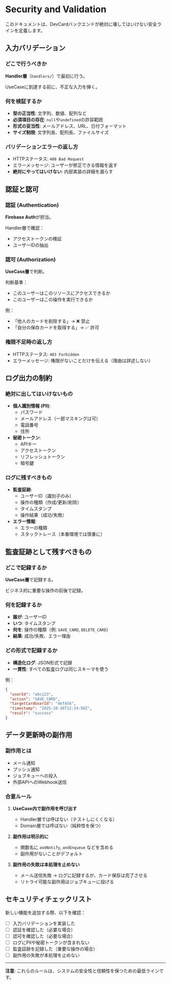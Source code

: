 # Security and Validation

このドキュメントは、DevCardバックエンドが絶対に壊してはいけない安全ラインを定義します。

## 入力バリデーション

### どこで行うべきか

**Handler層**（`handlers/`）で最初に行う。

UseCaseに到達する前に、不正な入力を弾く。

### 何を検証するか

- **型の正当性**: 文字列、数値、配列など
- **必須項目の存在**: `null`や`undefined`の許容範囲
- **形式の妥当性**: メールアドレス、URL、日付フォーマット
- **サイズ制限**: 文字列長、配列長、ファイルサイズ

### バリデーションエラーの返し方

- HTTPステータス: `400 Bad Request`
- エラーメッセージ: ユーザーが修正できる情報を返す
- **絶対にやってはいけない**: 内部実装の詳細を漏らす

## 認証と認可

### 認証 (Authentication)

**Firebase Auth**が担当。

Handler層で確認：
- アクセストークンの検証
- ユーザーIDの抽出

### 認可 (Authorization)

**UseCase層**で判断。

判断基準：
- このユーザーはこのリソースにアクセスできるか
- このユーザーはこの操作を実行できるか

例：
- 「他人のカードを削除する」→ ❌ 禁止
- 「自分の保存カードを取得する」→ ✅ 許可

### 権限不足時の返し方

- HTTPステータス: `403 Forbidden`
- エラーメッセージ: 権限がないことだけを伝える（理由は詳述しない）

## ログ出力の制約

### 絶対に出してはいけないもの

- **個人識別情報 (PII)**:
  - パスワード
  - メールアドレス（一部マスキングは可）
  - 電話番号
  - 住所
- **秘密トークン**:
  - APIキー
  - アクセストークン
  - リフレッシュトークン
  - 暗号鍵

### ログに残すべきもの

- **監査証跡**:
  - ユーザーID（識別子のみ）
  - 操作の種類（作成/更新/削除）
  - タイムスタンプ
  - 操作結果（成功/失敗）
- **エラー情報**:
  - エラーの種類
  - スタックトレース（本番環境では慎重に）

## 監査証跡として残すべきもの

### どこで記録するか

**UseCase層**で記録する。

ビジネス的に重要な操作の前後で記録。

### 何を記録するか

- **誰が**: ユーザーID
- **いつ**: タイムスタンプ
- **何を**: 操作の種類（例: `SAVE_CARD`, `DELETE_CARD`）
- **結果**: 成功/失敗、エラー理由

### どの形式で記録するか

- **構造化ログ**: JSON形式で記録
- **一貫性**: すべての監査ログは同じスキーマを使う

例：
```json
{
  "userId": "abc123",
  "action": "SAVE_CARD",
  "targetCardUserId": "def456",
  "timestamp": "2025-10-26T12:34:56Z",
  "result": "success"
}
```

## データ更新時の副作用

### 副作用とは

- メール通知
- プッシュ通知
- ジョブキューへの投入
- 外部APIへのWebhook送信

### 合意ルール

1. **UseCase内で副作用を呼び出す**
   - Handler層では呼ばない（テストしにくくなる）
   - Domain層では呼ばない（純粋性を保つ）

2. **副作用は明示的に**
   - 関数名に `andNotify`, `andEnqueue` などを含める
   - 副作用がないことがデフォルト

3. **副作用の失敗は本処理を止めない**
   - メール送信失敗 → ログに記録するが、カード保存は完了させる
   - リトライ可能な副作用はジョブキューに投げる

## セキュリティチェックリスト

新しい機能を追加する際、以下を確認：

- [ ] 入力バリデーションを実装した
- [ ] 認証を確認した（必要な場合）
- [ ] 認可を確認した（必要な場合）
- [ ] ログにPIIや秘密トークンが含まれない
- [ ] 監査証跡を記録した（重要な操作の場合）
- [ ] 副作用の失敗が本処理を止めない

---

**注意**: これらのルールは、システムの安全性と信頼性を保つための最低ラインです。
